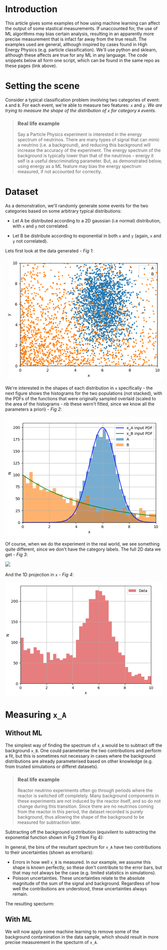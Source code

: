# Introduction
This article gives some examples of how using machine learning can affect the output of some stastical measurements. If unaccounted for, the use of ML algorithms may bias certain analysis, resulting in an apparently more precise measurement that is infact far away from the true result. The examples used are general, although inspired by cases found in High Energy Physics (e.g. particle classification). We'll use python and sklearn, although these affects are true for any ML in any language. The code snippets below all form one script, which can be found in the same repo as these pages (link above).

# Setting the scene
Consider a typical classification problem involving two categories of event: ```A``` and ```B```. For each event, we're able to measure two features: ```x``` and ```y```. *We are trying to measure the shape of the distribution of ```x``` for category ```A``` events.*

> ### Real life example
> Say a Particle Physics experiment is interested in the energy spectrum of neutrinos. There are many types of signal that can minic a neutrino (i.e. a background), and reducing this background will increase the accuracy of the experiment. The energy spectrum of the background is typically lower than that of the neutrinos - energy it self is a useful descriminating parameter. But, as demonstrated below, using energy as a ML feature may bias the energy spectrum measured, if not accounted for correctly. 

# Dataset

As a demonstration, we'll randomly generate some events for the two categories based on some arbitrary typical distributions:

* Let A be distributed according to a 2D gaussian (i.e normal) distribution, with ```x``` and ```y``` not correlated.

* Let B be distribute according to exponential in both ```x``` and ```y``` (again, ```x``` and ```y``` not correlated).

Lets first look at the data generated - *Fig 1*:

![](tutorials/ML_variable_eff/2ddist.png)

We're interested in the shapes of each distribution in ```x``` specifically - the next figure shows the histograms for the two populations (not stacked), with the PDFs of the functions that were originally sampled overlaid (scaled to the area of the histograms - nb these wern't fitted, since we know all the parameters a priori) - *Fig 2*:

![](tutorials/ML_variable_eff/xs.png)

Of course, when we do the experiment in the real world, we see something quite different, since we don't have the category labels. The full 2D data we get - *Fig 3*:

![](tutorials/ML_variable_eff/2ddist_nolabels.png)

And the 1D projection in ```x``` - *Fig 4*:

![](tutorials/ML_variable_eff/xs_nolabels.png)

# Measuring ```x_A```
## Without ML
The simplest way of finding the spectrum of ```x_A``` would be to subtract off the background ```x_B```. One could parameterise the two contributions and perform a fit, but this is sometimes not necessary in cases where the background distributions are already parameterised based on other knowledge (e.g. from trusted simulations or differet datasets).  

> ### Real life example
> Reactor neutrino experiments often go through periods where the reactor is switched off completely. Many background components in these experiments are not induced by the reactor itself, and so do not change during this transition. Since there are no neutrinos coming from the reactor in this period, the dataset recorded is purely background, thus allowing the shape of the background to be measured for subtraction later. 

Subtracting off the background contribution (equivilent to subtracting the exponential function shown in Fig 2 from Fig 4):

In general, the bins of the resultant spectrum for ```x_A``` have two contributions to their uncertainties (shown as errorbars):
* Errors in how well ```x_B``` is measured. In our example, we assume this shape is known perfectly, so these don't contribute to the error bars, but that may not always be the case (e.g. limited statistics in simulations).
* Poisson uncertainties. These uncertainties relate to the absolute magnitude of the sum of the signal and background. Regardless of how well the contributions are understood, these uncertainties always remain.

The resulting specturm:

## With ML
We will now apply some machine learning to remove some of the background contamination in the data sample, which should result in more precise measurement in the specturm of ```x_A```. 
